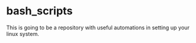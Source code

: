 # bash_scripts
This is going to be a repository with useful automations in setting up your linux system.
